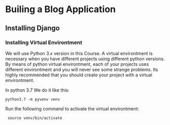# Builing a Blog Application

## Installing Django

### Installing Virtual Environtment

We will use Python 3.x version in this Course. A virtual environtment is necessary when you have different projects using different python versions. By means of python virtual environtment, each of your projects uses different environtment and you will never see some strange problems. Its highly recommended that you should create your project with a virtual environtment.

In python 3.7 We do it like this:

`python3.7 -m pyvenv venv`

Run the following command to activate the virtual environtment:

` source venv/bin/activate`

